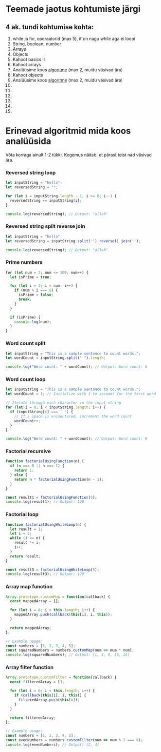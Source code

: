 # Teemade jaotus kohtumiste järgi

## 4 ak. tundi kohtumise kohta:
1. while ja for, operaatorid (max 5), if on nagu while aga ei loopi
2. String, boolean, number
3. Arrays
4. Objects
5. Kahoot basics II
6. Kahoot arrays
7. Analüüsime koos [algoritme](#erinevad-algoritmid-mida-koos-analüüsida) (max 2, muidu väsivad ära)
8. Kahoot objects
9. Analüüsime koos [algoritme](#erinevad-algoritmid-mida-koos-analüüsida) (max 2, muidu väsivad ära)
10. 
11. 
12. 
13. 
14. 
15. 


# Erinevad algoritmid mida koos analüüsida

Võta korraga ainult 1-2 tükki. Kogemus näitab, et pärast teist nad väsivad ära.

### Reversed string loop
```js
let inputString = "hello";
let reversedString = "";

for (let i = inputString.length - 1; i >= 0; i--) {
  reversedString += inputString[i];
}

console.log(reversedString); // Output: "olleh"
```

### Reversed string split reverse join
```js
let inputString = "hello";
let reversedString = inputString.split('').reverse().join('');

console.log(reversedString); // Output: "olleh"
```

### Prime numbers
```js
for (let num = 2; num <= 100; num++) {
  let isPrime = true;

  for (let i = 2; i < num; i++) {
    if (num % i === 0) {
      isPrime = false;
      break;
    }
  }

  if (isPrime) {
    console.log(num);
  }
}
```

### Word count split
```js
let inputString = "This is a sample sentence to count words.";
let wordCount = inputString.split(" ").length;

console.log("Word count: " + wordCount); // Output: Word count: 8
```

### Word count loop
```js
let inputString = "This is a sample sentence to count words.";
let wordCount = 1; // Initialize with 1 to account for the first word

// Iterate through each character in the input string
for (let i = 0; i < inputString.length; i++) {
  if (inputString[i] === ' ') {
    // If a space is encountered, increment the word count
    wordCount++;
  }
}

console.log("Word count: " + wordCount); // Output: Word count: 8
```

### Factorial recursive
```js
function factorialUsingFunction(n) {
  if (n === 0 || n === 1) {
    return 1;
  } else {
    return n * factorialUsingFunction(n - 1);
  }
}

const result1 = factorialUsingFunction(5);
console.log(result1); // Output: 120
```

### Factorial loop
```js
function factorialUsingWhileLoop(n) {
  let result = 1;
  let i = 2;
  while (i <= n) {
    result *= i;
    i++;
  }
  return result;
}

const result3 = factorialUsingWhileLoop(5);
console.log(result3); // Output: 120
```

### Array map function
```js
Array.prototype.customMap = function(callback) {
  const mappedArray = [];

  for (let i = 0; i < this.length; i++) {
    mappedArray.push(callback(this[i], i, this));
  }

  return mappedArray;
};

// Example usage:
const numbers = [1, 2, 3, 4, 5];
const squaredNumbers = numbers.customMap(num => num * num);
console.log(squaredNumbers); // Output: [1, 4, 9, 16, 25]
```

### Array filter function
```js
Array.prototype.customFilter = function(callback) {
  const filteredArray = [];

  for (let i = 0; i < this.length; i++) {
    if (callback(this[i], i, this)) {
      filteredArray.push(this[i]);
    }
  }

  return filteredArray;
};

// Example usage:
const numbers = [1, 2, 3, 4, 5];
const evenNumbers = numbers.customFilter(num => num % 2 === 0);
console.log(evenNumbers); // Output: [2, 4]
```
